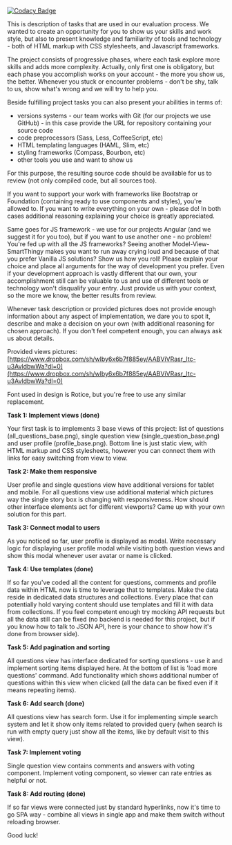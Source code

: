 
[![Codacy Badge](https://api.codacy.com/project/badge/Grade/257170e40b4e4e9fbc8ceb263d5f6513)](https://www.codacy.com/app/Cube189/MonterailInterviewTask?utm_source=github.com&utm_medium=referral&utm_content=Cube189/MonterailInterviewTask&utm_campaign=badger)

This is description of tasks that are used in our evaluation process. We wanted to create an opportunity for you to show us your skills and work style, but also to present knowledge and familiarity of tools and technology - both of HTML markup with CSS stylesheets, and Javascript frameworks.

The project consists of progressive phases, where each task explore more skills and adds more complexity. Actually, only first one is obligatory, but each phase you accomplish works on your account - the more you show us, the better. Whenever you stuck or encounter problems - don't be shy, talk to us, show what's wrong and we will try to help you.

Beside fulfilling project tasks you can also present your abilities in terms of:
- versions systems - our team works with Git (for our projects we use GitHub) - in this case provide the URL for repository containing your source code
- code preprocessors (Sass, Less, CoffeeScript, etc)
- HTML templating languages (HAML, Slim, etc)
- styling frameworks (Compass, Bourbon, etc)
- other tools you use and want to show us

For this purpose, the resulting source code should be available for us to review (not only compiled code, but all sources too).

If you want to support your work with frameworks like Bootstrap or Foundation (containing ready to use components and styles), you're allowed to. If you want to write everything on your own - please do! In both cases additional reasoning explaining your choice is greatly appreciated.

Same goes for JS framework - we use for our projects Angular (and we suggest it for you too), but if you want to use another one - no problem! You're fed up with all the JS frameworks? Seeing another Model-View-SmartThingy makes you want to run away crying loud and because of that you prefer Vanilla JS solutions? Show us how you roll! Please explain your choice and place all arguments for the way of development you prefer.
Even if your development approach is vastly different that our own, your accomplishment still can be valuable to us and use of different tools or technology won't disqualify your entry. Just provide us with your context, so the more we know, the better results from review.

Whenever task description or provided pictures does not provide enough information about any aspect of implementation, we dare you to spot it, describe and make a decision on your own (with additional reasoning for chosen approach).  If you don't feel competent enough, you can always ask us about details.

Provided views pictures: [https://www.dropbox.com/sh/wlby6x6b7f885ey/AABViVRasr_Itc-u3AvldbwWa?dl=0](https://www.dropbox.com/sh/wlby6x6b7f885ey/AABViVRasr_Itc-u3AvldbwWa?dl=0)

Font used in design is Rotice, but you're free to use any similar replacement.

**Task 1: Implement views (done)**

Your first task is to implements 3 base views of this project: list of questions (all_questions_base.png), single question view (single_question_base.png) and user profile (profile_base.png). Bottom line is just static view, with HTML markup and CSS stylesheets, however you can connect them with links for easy switching from view to view.

**Task 2: Make them responsive**

User profile and single questions view have additional versions for tablet and mobile. For all questions view use additional material which pictures way the single story box is changing with responsiveness. How should other interface elements act for different viewports? Came up with your own solution for this part.

**Task 3: Connect modal to users**

As you noticed so far, user profile is displayed as modal. Write necessary logic for displaying user profile modal while visiting both question views and show this modal whenever user avatar or name is clicked.

**Task 4: Use templates (done)**

If so far you've coded all the content for questions, comments and profile data within HTML now is time to leverage that to templates. Make the data reside in dedicated data structures and collections. Every place that can potentially hold varying content should use templates and fill it with data from collections. If you feel competent enough try mocking API requests but all the data still can be fixed (no backend is needed for this project, but if you know how to talk to JSON API, here is your chance to show how it's done from browser side).

**Task 5: Add pagination and sorting**

All questions view has interface dedicated for sorting questions - use it and implement sorting items displayed here. At the bottom of list is 'load more questions' command. Add functionality which shows additional number of questions within this view when clicked (all the data can be fixed even if it means repeating items).

**Task 6: Add search (done)**

All questions view has search form. Use it for implementing simple search system and let it show only items related to provided query (when search is run with empty query just show all the items, like by default visit to this view).

**Task 7: Implement voting**

Single question view contains comments and answers with voting component. Implement voting component, so viewer can rate entries as helpful or not.

**Task 8: Add routing (done)**

If so far views were connected just by standard hyperlinks, now it's time to go SPA way - combine all views in single app and make them switch without reloading browser.

Good luck!
